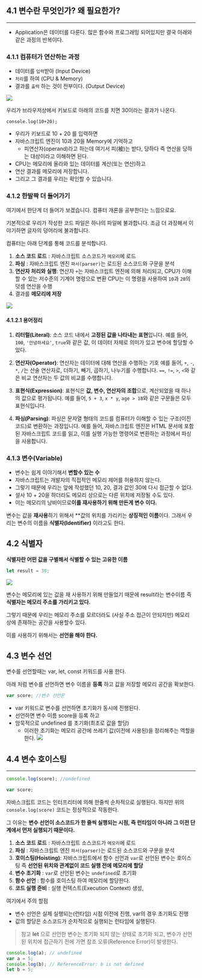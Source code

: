 ## 4.1 변수란 무엇인가? 왜 필요한가?
---
- Application은 데이터를 다룬다. 많은 함수와 프로그래밍 되어있지만 결국 아래와 같은 과정의 반복이다. 

### 4.1.1 컴퓨터가 연산하는 과정
- 데이터를 `입력`받아 (Input Device)
- `처리`를 하여 (CPU & Memory)
- 결과를 `출력` 하는 것이 전부이다. (Output Device)

![](https://i.imgur.com/jJtMUer.png)

우리가 브라우저상에서 키보드로 아래의 코드를 치면 30이라는 결과가 나온다.
```
console.log(10+20);
```
- 우리가 키보드로 10 + 20 를 입력하면
- 자바스크립트 엔진이 10과 20을 Memory에 기억하고
	- 피연산자(operand)라고 하는데 여기서 피(被)는 받다, 당하다 즉 연산을 당하는 대상이라고 이해하면 된다.
- CPU는 메모리에 올라와 있는 데이터를 계산(또는 연산)하고
- 연산 결과를 메모리에 저장합니다.
- 그리고 그 결과를 우리는 확인할 수 있습니다.

### 4.1.2 한발짝 더 들어가기
여기에서 한단계 더 들어가 보겠습니다. 컴퓨터 개론을 공부한다는 느낌으로요.

기본적으로 우리가 작성한 코드 파일은 하나의 파일에 불과합니다. 조금 더 과장해서 이야기하면 글자의 덩어리에 불과합니다.

컴퓨터는 아래 단계를 통해 코드를 분석합니다.
1. **소스 코드 로드** : 자바스크립트 소스코드가 `메모리`에 로드
2. **파싱** : 자바스크립트 엔진 `파서(parser)`는 로드된 소스코드와 구문을 분석
3. **연산자 처리와 실행**: 연산자 `+`는 자바스크립트 엔진에 의해 처리되고, CPU가 이해할 수 있는 저수준의 기계어 명령으로 변환  CPU는 이 명령을 사용하여 `10`과 `20`의 덧셈 연산을 수행
4. 결과를 **메모리에 저장**

![](https://i.imgur.com/OfbXequ.png)

#### 4.1.2.1 용어정리
1. **리터럴(Literal)**: 소스 코드 내에서 **고정된 값을 나타내는 표현**입니다. 예를 들어, `100`, `'안녕하세요'`, `true`와 같은 값, 이 데이터 자체로 의미가 있고 변수에 할당할 수 있다.
    
2. **연산자(Operator)**: 연산자는 데이터에 대해 연산을 수행하는 기호 예를 들어, `+`, `-`, `*`, `/`는 산술 연산자로, 더하기, 빼기, 곱하기, 나누기를 수행합니다. `==`, `!=`, `>`, `<`와 같은 비교 연산자는 두 값의 비교를 수행합니다.
    
3. **표현식(Expression)**: 표현식은 **값, 변수, 연산자의 조합**으로, 계산되었을 때 하나의 값으로 평가됩니다. 예를 들어, `5 + 3`, `x * y`, `age > 18`와 같은 구문들은 모두 표현식입니다.
    
4. **파싱(Parsing)**: 파싱은 문자열 형태의 코드를 컴퓨터가 이해할 수 있는 구조(이진 코드)로 변환하는 과정입니다. 예를 들어, 자바스크립트 엔진은 HTML 문서에 포함된 자바스크립트 코드를 읽고, 이를 실행 가능한 명령어로 변환하는 과정에서 파싱을 사용합니다.
    

### 4.1.3 변수(Variable)

- 변수는 쉽게 이야기해서 **변할수 있는 수**
- 자바스크립트는 개발자의 직접적인 메모리 제어를 허용하지 않는다.
- 그렇기 때문에 우리는 앞에 작성했던 10, 20, 결과 값인 30에 다시 접근할 수 없다.
- 설사 10 + 20을 하더라도 메모리 상으로는 다른 위치에 저장될 수도 있다.
- 이는 메모리의 낭비이므로**이를 재사용하기 위해 만든게 변수 이다.**

변수는 값을 **재사용**하기 위해서 **값의 위치를 가리키는 **상징적인 이름**이다.
그래서 우리는 변수의 이름을 **식별자(Identifier)** 이라고도 한다.

## 4.2 식별자
**식별자란 어떤 값을 구별해서 식별할 수 있는 고유한 이름**
```javascript
let result = 30;
```
![](https://i.imgur.com/ZWLINFE.png)

변수는 메모리에 있는 값을 재 사용하기 위해 만들었기 때문에 result라는 변수이름 즉 **식별자는 메모리 주소를 가리키고 있다.**

그렇기 때문에 우리는 메모리 주소를 모르더라도 (사실 주소 접근이 안되지만) 메모리 상에 존재하는 공간을  사용할수 있다. 

이를 사용하기 위해서는 **선언을 해야 한다.**

## 4.3 변수 선언
변수를 선언할때는 var, let, const 키워드를 사용 한다.


아래 처럼 변수를 선언하면 변수 이름을 **등록** 하고 값을 저장할 메모리 공간을 확보한다.
```javascript
var score; //변수 선언문
```
- var 키워드로 변수를 선언하면 초기화가 동시에 진행된다.
- 선언하면 변수 이름 score을 등록 하고
- 암묵적으로 undefined 를 초기화(최초로 값을 할당)
	- 이러한 초기화는 메모리 공간에 쓰레기 값(이전에 사용된)을 정리해주는 역할을 한다.
![](https://i.imgur.com/gXvIchq.png)

## 4.4 변수 호이스팅
---
```javascript
console.log(score); //undefined

var score;
```
자바스크립트 코드는 인터프리터에 의해 한줄씩 순차적으로 실행된다.
하지만 위의 `console.log(score)` 코드는 정상적으로 작동한다.

그 이유는 **변수 선언이 소스코드가 한 줄씩 실행되는 시점, 즉 런타임이 아니라 그 이전 단계에서 먼저 실행되기 때문이다.**

1. **소스 코드 로드** : 자바스크립트 소스코드가 `메모리`에 로드
2. **파싱** : 자바스크립트 엔진 `파서(parser)`는 로드된 소스코드와 구문을 분석
3. **호이스팅(Hoisting)**: 자바스크립트에서 함수 선언과 `var`로 선언된 변수는 호이스팅 즉  **선언된 위치와 관계없이 코드 실행 전에 메모리에 할당**
4. **변수 초기화** : `var`로 선언된 변수는 `undefined`로 초기화
5. **함수 선언** : 함수를 호이스팅 하여 메모리에 할당한다.
6. **코드 실행 준비** : 실행 컨텍스트(Execution Context) 생성, 

여기에서 주의 할점
- 변수 선언은 실제 실행되는(런타임) 시점 이전에 진행, var의 경우 초기화도 진행
- 값의 할당은 소스코드가 순차적으로 실행되는 런타임에 실행된다.

> 참고 **let** 으로 선언한 변수는 초기화 되지 않는 상태로 초기화 되고, 변수가 선언된 위치에 접근하기 전에 가면 참조 오류(Reference Error)이 발생한다.
```javascript
console.log(a); // undefined
var a = 5;
console.log(b); // ReferenceError: b is not defined
let b = 5;
```